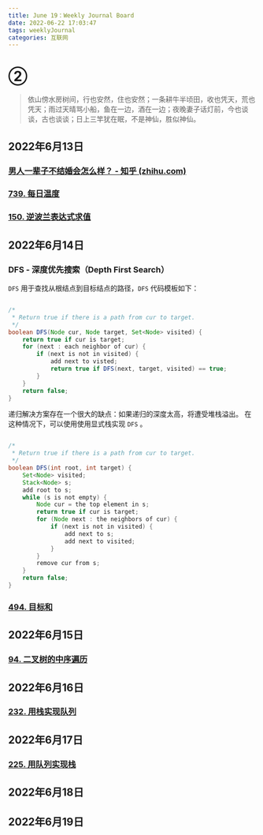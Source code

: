 ```yaml
---
title: June 19：Weekly Journal Board
date: 2022-06-22 17:03:47
tags: weeklyJournal
categories: 互联网
---
```


# ②

> 依山傍水房树间，行也安然，住也安然；一条耕牛半顷田，收也凭天，荒也凭天；雨过天晴骂小船，鱼在一边，酒在一边；夜晚妻子话灯前，今也谈谈，古也谈谈；日上三竿犹在眠，不是神仙，胜似神仙。

## 2022年6月13日

### [男人一辈子不结婚会怎么样？ - 知乎 (zhihu.com)](https://www.zhihu.com/question/281901432/answer/446117587)

### [739. 每日温度](https://leetcode.cn/problems/daily-temperatures/)

### [150. 逆波兰表达式求值](https://leetcode.cn/problems/evaluate-reverse-polish-notation/)

## 2022年6月14日

### DFS - 深度优先搜索（Depth First Search） 

`DFS` 用于查找从根结点到目标结点的路径，`DFS` 代码模板如下：

```java

/*
 * Return true if there is a path from cur to target.
 */
boolean DFS(Node cur, Node target, Set<Node> visited) {
    return true if cur is target;
    for (next : each neighbor of cur) {
        if (next is not in visited) {
            add next to visted;
            return true if DFS(next, target, visited) == true;
        }
    }
    return false;
}

```

递归解决方案存在一个很大的缺点：如果递归的深度太高，将遭受堆栈溢出。 在这种情况下，可以使用使用显式栈实现 `DFS` 。

```java

/*
 * Return true if there is a path from cur to target.
 */
boolean DFS(int root, int target) {
    Set<Node> visited;
    Stack<Node> s;
    add root to s;
    while (s is not empty) {
        Node cur = the top element in s;
        return true if cur is target;
        for (Node next : the neighbors of cur) {
            if (next is not in visited) {
                add next to s;
                add next to visited;
            }
        }
        remove cur from s;
    }
    return false;
}

```

### [494. 目标和](https://leetcode.cn/problems/target-sum/)

## 2022年6月15日

### [94. 二叉树的中序遍历](https://leetcode.cn/problems/binary-tree-inorder-traversal/)

## 2022年6月16日

### [232. 用栈实现队列](https://leetcode.cn/problems/implement-queue-using-stacks/)

## 2022年6月17日

### [225. 用队列实现栈](https://leetcode.cn/problems/implement-stack-using-queues/)

## 2022年6月18日



## 2022年6月19日


